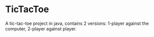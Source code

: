 # TicTacToe

A tic-tac-toe project in java, contains 2 versions: 1-player against the computer, 2-player against player.

